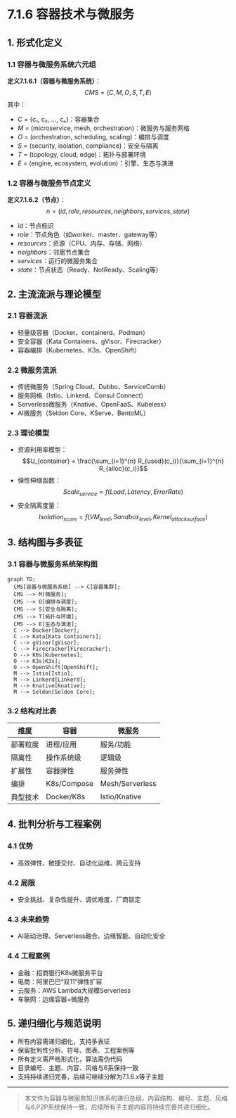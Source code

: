 # 7.1.6 容器技术与微服务

## 1. 形式化定义

### 1.1 容器与微服务系统六元组

**定义7.1.6.1（容器与微服务系统）**：
$$
CMS = (C, M, O, S, T, E)
$$
其中：

- $C$ = {c₁, c₂, ..., cₙ}：容器集合
- $M$ = (microservice, mesh, orchestration)：微服务与服务网格
- $O$ = (orchestration, scheduling, scaling)：编排与调度
- $S$ = (security, isolation, compliance)：安全与隔离
- $T$ = (topology, cloud, edge)：拓扑与部署环境
- $E$ = (engine, ecosystem, evolution)：引擎、生态与演进

### 1.2 容器与微服务节点定义

**定义7.1.6.2（节点）**：
$$
n = (id, role, resources, neighbors, services, state)
$$

- $id$：节点标识
- $role$：节点角色（如worker、master、gateway等）
- $resources$：资源（CPU、内存、存储、网络）
- $neighbors$：邻居节点集合
- $services$：运行的微服务集合
- $state$：节点状态（Ready、NotReady、Scaling等）

## 2. 主流流派与理论模型

### 2.1 容器流派

- 轻量级容器（Docker、containerd、Podman）
- 安全容器（Kata Containers、gVisor、Firecracker）
- 容器编排（Kubernetes、K3s、OpenShift）

### 2.2 微服务流派

- 传统微服务（Spring Cloud、Dubbo、ServiceComb）
- 服务网格（Istio、Linkerd、Consul Connect）
- Serverless微服务（Knative、OpenFaaS、Kubeless）
- AI微服务（Seldon Core、KServe、BentoML）

### 2.3 理论模型

- 资源利用率模型：
  $$U_{container} = \frac{\sum_{i=1}^{n} R_{used}(c_i)}{\sum_{i=1}^{n} R_{alloc}(c_i)}$$
- 弹性伸缩函数：
  $$Scale_{service} = f(Load, Latency, ErrorRate)$$
- 安全隔离度量：
  $$Isolation_{score} = f(VM_{level}, Sandbox_{level}, Kernel_{attack surface})$$

## 3. 结构图与多表征

### 3.1 容器与微服务系统架构图

```mermaid
graph TD;
  CMS[容器与微服务系统] --> C[容器集群];
  CMS --> M[微服务];
  CMS --> O[编排与调度];
  CMS --> S[安全与隔离];
  CMS --> T[拓扑与环境];
  CMS --> E[生态与演进];
  C --> Docker[Docker];
  C --> Kata[Kata Containers];
  C --> gVisor[gVisor];
  C --> Firecracker[Firecracker];
  O --> K8s[Kubernetes];
  O --> K3s[K3s];
  O --> OpenShift[OpenShift];
  M --> Istio[Istio];
  M --> Linkerd[Linkerd];
  M --> Knative[Knative];
  M --> Seldon[Seldon Core];
```

### 3.2 结构对比表

| 维度 | 容器 | 微服务 |
|------|------|--------|
| 部署粒度 | 进程/应用 | 服务/功能 |
| 隔离性 | 操作系统级 | 逻辑级 |
| 扩展性 | 容器弹性 | 服务弹性 |
| 编排 | K8s/Compose | Mesh/Serverless |
| 典型技术 | Docker/K8s | Istio/Knative |

## 4. 批判分析与工程案例

### 4.1 优势

- 高效弹性、敏捷交付、自动化运维、跨云支持

### 4.2 局限

- 安全挑战、复杂性提升、调优难度、厂商锁定

### 4.3 未来趋势

- AI驱动治理、Serverless融合、边缘智能、自动化安全

### 4.4 工程案例

- 金融：招商银行K8s微服务平台
- 电商：阿里巴巴“双11”弹性扩容
- 云服务：AWS Lambda大规模Serverless
- 车联网：边缘容器+微服务

## 5. 递归细化与规范说明

- 所有内容需递归细化，支持多表征
- 保留批判性分析、符号、图表、工程案例等
- 所有定义需严格形式化，算法需伪代码
- 目录编号、主题、内容、风格与6系保持一致
- 支持持续递归完善，后续可继续分解为7.1.6.x等子主题

---
> 本文件为容器与微服务知识体系的递归总纲，内容结构、编号、主题、风格与6.P2P系统保持一致，后续所有子主题内容将持续完善并递归细化。
